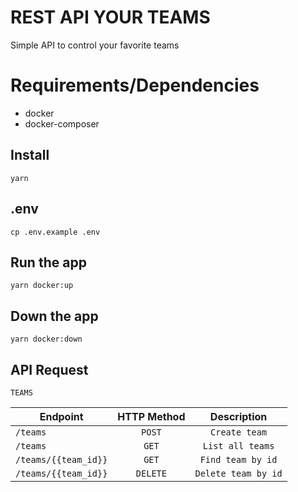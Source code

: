 # REST API YOUR TEAMS

Simple API to control your favorite teams

# Requirements/Dependencies

- docker
- docker-composer

## Install

    yarn

## .env

    cp .env.example .env

## Run the app

    yarn docker:up

## Down the app

    yarn docker:down

## API Request

`TEAMS`

| Endpoint             | HTTP Method |     Description     |
| -------------------- | :---------: | :-----------------: |
| `/teams`             |   `POST`    |    `Create team`    |
| `/teams`             |    `GET`    |  `List all teams`   |
| `/teams/{{team_id}}` |    `GET`    |  `Find team by id`  |
| `/teams/{{team_id}}` |  `DELETE`   | `Delete team by id` |
